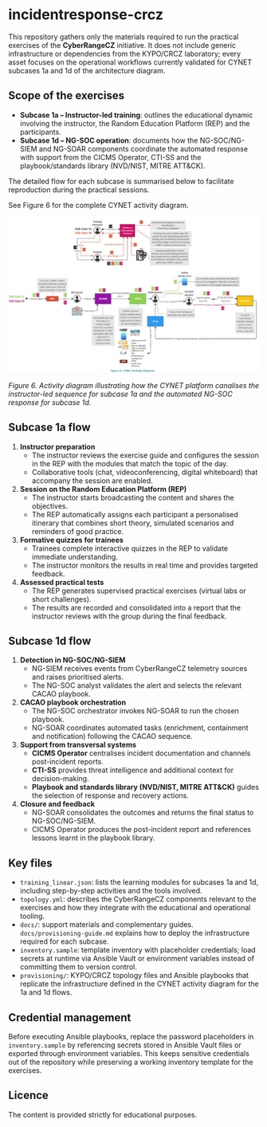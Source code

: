 # incidentresponse-crcz

This repository gathers only the materials required to run the practical exercises of the **CyberRangeCZ** initiative. It does not include generic infrastructure or dependencies from the KYPO/CRCZ laboratory; every asset focuses on the operational workflows currently validated for CYNET subcases 1a and 1d of the architecture diagram.

## Scope of the exercises

- **Subcase 1a – Instructor-led training**: outlines the educational dynamic involving the instructor, the Random Education Platform (REP) and the participants.
- **Subcase 1d – NG-SOC operation**: documents how the NG-SOC/NG-SIEM and NG-SOAR components coordinate the automated response with support from the CICMS Operator, CTI-SS and the playbook/standards library (NVD/NIST, MITRE ATT&CK).

The detailed flow for each subcase is summarised below to facilitate reproduction during the practical sessions.

See Figure 6 for the complete CYNET activity diagram.

![Figure 6: CYNET Activity Diagram](docs/figures/cynet-activity.png)

*Figure 6. Activity diagram illustrating how the CYNET platform canalises the instructor-led sequence for subcase 1a and the automated NG-SOC response for subcase 1d.*

## Subcase 1a flow

1. **Instructor preparation**
   - The instructor reviews the exercise guide and configures the session in the REP with the modules that match the topic of the day.
   - Collaborative tools (chat, videoconferencing, digital whiteboard) that accompany the session are enabled.
2. **Session on the Random Education Platform (REP)**
   - The instructor starts broadcasting the content and shares the objectives.
   - The REP automatically assigns each participant a personalised itinerary that combines short theory, simulated scenarios and reminders of good practice.
3. **Formative quizzes for trainees**
   - Trainees complete interactive quizzes in the REP to validate immediate understanding.
   - The instructor monitors the results in real time and provides targeted feedback.
4. **Assessed practical tests**
   - The REP generates supervised practical exercises (virtual labs or short challenges).
   - The results are recorded and consolidated into a report that the instructor reviews with the group during the final feedback.

## Subcase 1d flow

1. **Detection in NG-SOC/NG-SIEM**
   - NG-SIEM receives events from CyberRangeCZ telemetry sources and raises prioritised alerts.
   - The NG-SOC analyst validates the alert and selects the relevant CACAO playbook.
2. **CACAO playbook orchestration**
   - The NG-SOC orchestrator invokes NG-SOAR to run the chosen playbook.
   - NG-SOAR coordinates automated tasks (enrichment, containment and notification) following the CACAO sequence.
3. **Support from transversal systems**
   - **CICMS Operator** centralises incident documentation and channels post-incident reports.
   - **CTI-SS** provides threat intelligence and additional context for decision-making.
   - **Playbook and standards library (NVD/NIST, MITRE ATT&CK)** guides the selection of response and recovery actions.
4. **Closure and feedback**
   - NG-SOAR consolidates the outcomes and returns the final status to NG-SOC/NG-SIEM.
   - CICMS Operator produces the post-incident report and references lessons learnt in the playbook library.

## Key files

- `training_linear.json`: lists the learning modules for subcases 1a and 1d, including step-by-step activities and the tools involved.
- `topology.yml`: describes the CyberRangeCZ components relevant to the exercises and how they integrate with the educational and operational tooling.
- `docs/`: support materials and complementary guides. `docs/provisioning-guide.md` explains how to deploy the infrastructure required for each subcase.
- `inventory.sample`: template inventory with placeholder credentials; load secrets at runtime via Ansible Vault or environment variables instead of committing them to version control.
- `provisioning/`: KYPO/CRCZ topology files and Ansible playbooks that replicate the infrastructure defined in the CYNET activity diagram for the 1a and 1d flows.

## Credential management

Before executing Ansible playbooks, replace the password placeholders in `inventory.sample` by referencing secrets stored in Ansible Vault files or exported through environment variables. This keeps sensitive credentials out of the repository while preserving a working inventory template for the exercises.

## Licence

The content is provided strictly for educational purposes.
